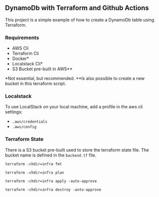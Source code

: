 ## DynamoDb with Terraform and Github Actions
This project is a simple example of how to create a DynamoDb table using Terraform. 

### Requirements
- AWS Cli
- Terraform Cli
- Docker*
- Localstack Cli*
- S3 Bucket pre-built in AWS**

*Not essential, but recommended.
**Is also possible to create a new bucket in this terraform script.

### Localstack
To use LocalStack on your local machine, add a profile in the aws cli settings:
- `.aws/credentials`
- `.aws/config`

### Terraform State
There is a S3 bucket pre-built used to store the terraform state file.
The bucket name is defined in the `backend.tf` file.


```shell
terraform -chdir=infra fmt
```

```shell
terraform -chdir=infra plan
```

```shell
terraform -chdir=infra apply -auto-approve
```

```shell
terraform -chdir=infra destroy -auto-approve
```